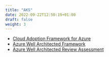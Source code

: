 ```yaml
---
title: "AKS"
date: 2022-09-22T12:50:19+01:00
draft: false
weight: 3
---
```


- [Cloud Adoption Framework for Azure](https://docs.microsoft.com/en-us/azure/cloud-adoption-framework/)
- [Azure Well Architected Framework](https://docs.microsoft.com/en-us/azure/architecture/framework/)
- [Azure Well Architected Review Assessment](https://docs.microsoft.com/en-us/assessments/?mode=pre-assessment&id=azure-architecture-review)
